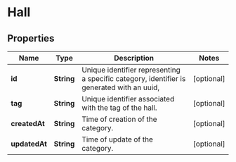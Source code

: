 
# Hall

## Properties
Name | Type | Description | Notes
------------ | ------------- | ------------- | -------------
**id** | **String** | Unique identifier representing a specific category, identifier is generated with an uuid, |  [optional]
**tag** | **String** | Unique identifier associated with the tag of the hall. |  [optional]
**createdAt** | **String** | Time of creation of the category. |  [optional]
**updatedAt** | **String** | Time of update of the category. |  [optional]



